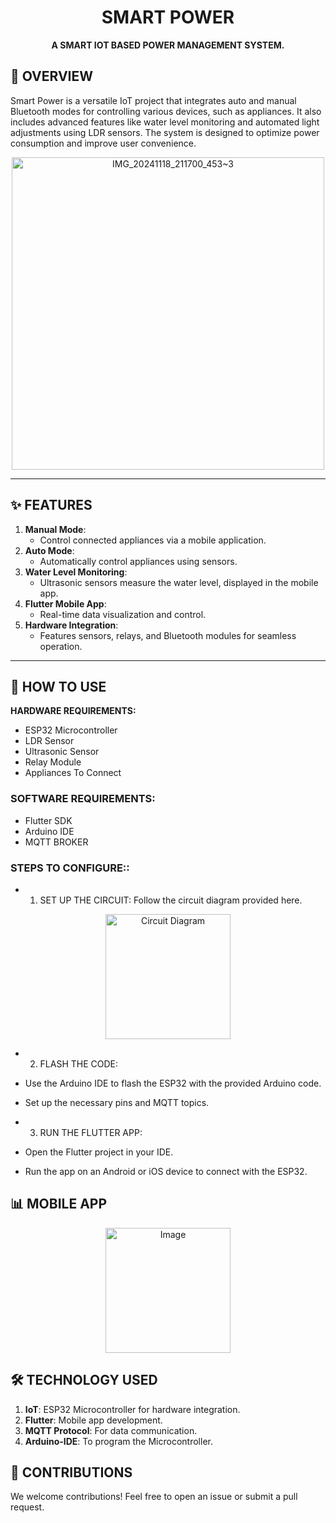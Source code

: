 <h1 align="center">SMART POWER</h1>
<p align="center">
  <b>A SMART IOT BASED POWER MANAGEMENT SYSTEM.</b>
</p>


## 📜 OVERVIEW
Smart Power is a versatile IoT project that integrates auto and manual Bluetooth modes for controlling various devices, such as appliances. It also includes advanced features like water level monitoring and automated light adjustments using LDR sensors. The system is designed to optimize power consumption and improve user convenience.

<p align="center">
  <img src="https://github.com/user-attachments/assets/9fe7623b-243d-437b-ae29-57c48c6cd75f" alt="IMG_20241118_211700_453~3" width="500">
</p>

---

## ✨ FEATURES
1. **Manual Mode**:
   -  Control connected appliances via a mobile application.
2. **Auto Mode**:
   - Automatically control appliances using sensors.
3. **Water Level Monitoring**:
   - Ultrasonic sensors measure the water level, displayed in the mobile app.
4. **Flutter Mobile App**:
   - Real-time data visualization and control.
5. **Hardware Integration**:
   - Features sensors, relays, and Bluetooth modules for seamless operation.

---
## 🚀 HOW TO USE
  **HARDWARE REQUIREMENTS:**
  - ESP32 Microcontroller
  - LDR Sensor
  - Ultrasonic Sensor
  - Relay Module
  - Appliances To Connect

### SOFTWARE REQUIREMENTS:
  - Flutter SDK
  - Arduino IDE
  - MQTT BROKER 

### STEPS TO CONFIGURE::
  - 1. SET UP THE CIRCUIT:
   Follow the circuit diagram provided here.
   
<p align="center">
  <img src="https://github.com/user-attachments/assets/7d6371a8-b8d9-4295-b440-538811d9f9f8" alt="Circuit Diagram" height="200">
</p>

  - 2. FLASH THE CODE:
   - Use the Arduino IDE to flash the ESP32 with the provided Arduino code.
   - Set up the necessary pins and MQTT topics.

  - 3. RUN THE FLUTTER APP:
   - Open the Flutter project in your IDE.
   - Run the app on an Android or iOS device to connect with the ESP32.


## 📊 MOBILE APP

<p align="center">
  <img src="https://github.com/user-attachments/assets/5ee45fd7-467e-48bc-8ee1-a002fa43e4fb" alt="Image" height="200">
</p>

## 🛠️ TECHNOLOGY USED
1. **IoT**: ESP32 Microcontroller for hardware integration.
2. **Flutter**: Mobile app development.
3. **MQTT Protocol**: For data communication.
4. **Arduino-IDE**: To program the Microcontroller.

## 🤝 CONTRIBUTIONS
We welcome contributions! Feel free to open an issue or submit a pull request.









